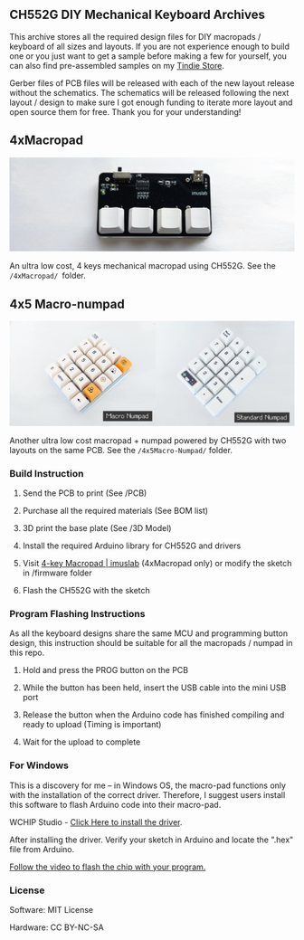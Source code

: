 ## CH552G DIY Mechanical Keyboard Archives
This archive stores all the required design files for DIY macropads / keyboard of all sizes and layouts. If you are not experience enough to build one or you just want to get a sample before making a few for yourself, you can also find pre-assembled samples on my [Tindie Store](https://www.tindie.com/stores/tobychui/). 

Gerber files of PCB files will be released with each of the new layout release without the schematics. The schematics will be released following the next layout / design to make sure I got enough funding to iterate more layout and open source them for free. Thank you for your understanding!

## 4xMacropad

![](img/4xmacropad.png)

An ultra low cost, 4 keys mechanical macropad using CH552G. See the ```/4xMacropad/ ```folder.

## 4x5 Macro-numpad

![](img/4x5numpad.png)

Another ultra low cost macropad + numpad powered by CH552G with two layouts on the same PCB. See the ```/4x5Macro-Numpad/``` folder.

### Build Instruction

1. Send the PCB to print (See /PCB)

2. Purchase all the required materials (See BOM list)

3. 3D print the base plate (See /3D Model)

4. Install the required Arduino library for CH552G and drivers

5. Visit [4-key Macropad | imuslab](https://tobychui.github.io/4xMacropad/) (4xMacropad only) or modify the sketch in /firmware folder

6. Flash the CH552G with the sketch

### Program Flashing Instructions

As all the keyboard designs share the same MCU and programming button design, this instruction should be suitable for all the macropads / numpad in this repo.

1. Hold and press the PROG button on the PCB

2. While the button has been held, insert the USB cable into the mini USB port

3. Release the button when the Arduino code has finished compiling and ready to upload (Timing is important)

4. Wait for the upload to complete

### For Windows

   This is a discovery for me – in Windows OS, the macro-pad functions only with the installation of the correct driver. Therefore, I suggest users install this software to flash Arduino code into their macro-pad.

   WCHIP Studio - [Click Here to install the driver](https://www.wch-ic.com/downloads/WCHISPTool_Setup_exe.html).

   After installing the driver. Verify your sketch in Arduino and locate the ".hex" file from Arduino. 

   [Follow the video to flash the chip with your program.](https://youtu.be/nREU6xqUHoM?si=4hhocLEcag6L7IFb)
   





### License

Software: MIT License

Hardware: CC BY-NC-SA
